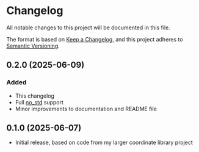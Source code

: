 # Changelog

All notable changes to this project will be documented in this file.

The format is based on [Keep a Changelog](https://keepachangelog.com/en/1.1.0/),
and this project adheres to [Semantic Versioning](https://semver.org/spec/v2.0.0.html).


## 0.2.0 (2025-06-09)

### Added

- This changelog
- Full [no_std](https://docs.rust-embedded.org/book/intro/no-std.html) support
- Minor improvements to documentation and README file


## 0.1.0 (2025-06-07)

- Initial release, based on code from my larger coordinate library project

